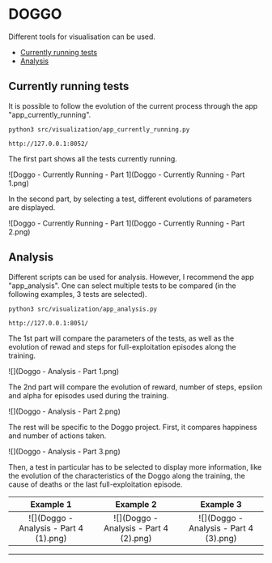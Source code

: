 # DOGGO

Different tools for visualisation can be used.

* [Currently running tests](#currently-running-tests)
* [Analysis](#analysis)


## Currently running tests

It is possible to follow the evolution of the current process through the app "app\_currently\_running".

~~~
python3 src/visualization/app_currently_running.py
~~~
~~~
http://127.0.0.1:8052/
~~~

The first part shows all the tests currently running.

![Doggo - Currently Running - Part 1](Doggo - Currently Running - Part 1.png)

In the second part, by selecting a test, different evolutions of parameters are displayed.

![Doggo - Currently Running - Part 1](Doggo - Currently Running - Part 2.png)


## Analysis

Different scripts can be used for analysis. However, I recommend the app "app\_analysis".
One can select multiple tests to be compared (in the following examples, 3 tests are selected).

~~~
python3 src/visualization/app_analysis.py
~~~
~~~
http://127.0.0.1:8051/
~~~

The 1st part will compare the parameters of the tests, as well as the evolution of rewad and steps for full-exploitation episodes along the training.

![](Doggo - Analysis - Part 1.png)

The 2nd part will compare the evolution of reward, number of steps, epsilon and alpha for episodes used during the training.

![](Doggo - Analysis - Part 2.png)

The rest will be specific to the Doggo project. First, it compares happiness and number of actions taken.

![](Doggo - Analysis - Part 3.png)

Then, a test in particular has to be selected to display more information, like the evolution of the characteristics of the Doggo along the training, the cause of deaths or the last full-exploitation episode.

Example 1                  |  Example 2                |  Example 3
:-------------------------:|:-------------------------:|:-------------------------:
![](Doggo - Analysis - Part 4 (1).png)   |  ![](Doggo - Analysis - Part 4 (2).png)|  ![](Doggo - Analysis - Part 4 (3).png)

--------
